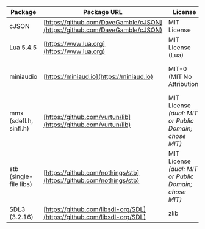 | Package                | Package URL                                                                | License                                               | License URL                                                                  |
| ---------------------- | -------------------------------------------------------------------------- | ----------------------------------------------------- | ---------------------------------------------------------------------------- |
| cJSON                  | [https://github.com/DaveGamble/cJSON](https://github.com/DaveGamble/cJSON) | MIT License                                           | [https://opensource.org/license/mit](https://opensource.org/license/mit)     |
| Lua 5.4.5              | [https://www.lua.org](https://www.lua.org)                                 | MIT License (Lua)                                     | [https://www.lua.org/license.html](https://www.lua.org/license.html)         |
| miniaudio              | [https://miniaud.io](https://miniaud.io)                                   | MIT-0 (MIT No Attribution)                            | [https://opensource.org/license/mit-0](https://opensource.org/license/mit-0) |
| mmx (sdefl.h, sinfl.h) | [https://github.com/vurtun/lib](https://github.com/vurtun/lib)             | MIT License *(dual: MIT or Public Domain; chose MIT)* | [https://opensource.org/license/mit](https://opensource.org/license/mit)     |
| stb (single-file libs) | [https://github.com/nothings/stb](https://github.com/nothings/stb)         | MIT License *(dual: MIT or Public Domain; chose MIT)* | [https://opensource.org/license/mit](https://opensource.org/license/mit)     |
| SDL3 (3.2.16)          | [https://github.com/libsdl-org/SDL](https://github.com/libsdl-org/SDL)     | zlib                                                  | [https://opensource.org/license/zlib](https://opensource.org/license/zlib)   |

